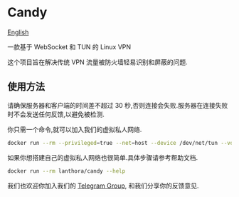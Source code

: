 # Candy

[English](README.md)

一款基于 WebSocket 和 TUN 的 Linux VPN

这个项目旨在解决传统 VPN 流量被防火墙轻易识别和屏蔽的问题.

## 使用方法

请确保服务器和客户端的时间差不超过 30 秒,否则连接会失败.服务器在连接失败时不会发送任何反馈,以避免被检测.

你只需一个命令,就可以加入我们的虚拟私人网络.

```bash
docker run --rm --privileged=true --net=host --device /dev/net/tun --volume /var/lib/candy:/var/lib/candy lanthora/candy
```

如果你想搭建自己的虚拟私人网络也很简单.具体步骤请参考帮助文档.

```bash
docker run --rm lanthora/candy --help
```

我们也欢迎你加入我们的 [Telegram Group](https://t.me/+xR4K-Asvjz0zMjU1), 和我们分享你的反馈意见.
